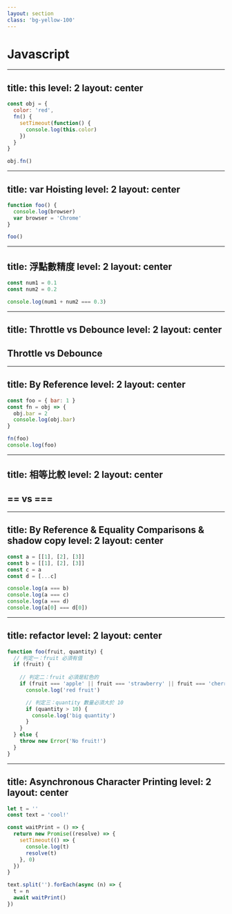 ```yaml
---
layout: section
class: 'bg-yellow-100'
---
```


# Javascript

---
title: this
level: 2
layout: center
---

```js {*|2|3-7|5,10|*}
const obj = {
  color: 'red',
  fn() {
    setTimeout(function() {
      console.log(this.color)
    })
  }
}

obj.fn()
```

<!-- 
## Q：請說明該程式的console執行結果為何？
Ans：undefined。
-->

---
title: var Hoisting
level: 2
layout: center
---

```js {*|2,6|*}
function foo() {
  console.log(browser)
  var browser = 'Chrome'
}

foo()
```

<!-- 
## Q：請說明該程式的console執行結果為何？
Ans：undefined。
-->

---
title: 浮點數精度
level: 2
layout: center
---

```js
const num1 = 0.1
const num2 = 0.2

console.log(num1 + num2 === 0.3)
```

<!-- 
## Q：請說明該程式的console執行結果為何？
Ans：false。
-->

---
title: Throttle vs Debounce
level: 2
layout: center
---

## **Throttle vs Debounce**

<!-- 
## Q：請說明函數防抖 (debounce) 和函數節流 (throttle) 分別是什麼？
Ans：
* 函數防抖是指當一個事件持續觸發時，延遲一段時間後才執行相應的處理函數。如果在這段時間內事件再次觸發，則重新計時，不執行處理函數。這可以防止在短時間內頻繁觸發的事件引起過多的處理操作。 簡而言之，函數防抖的目的是確保一段時間內只執行一次函數。
* 函數節流是指在一定時間內，不管事件觸發的次數有多少，只執行一次處理函數。不像函數防抖那樣等待一段時間再執行，函數節流在每個指定的時間間隔內確保最多執行一次。
-->

---
title: By Reference
level: 2
layout: center
---

```js {*|4,7-8|*}
const foo = { bar: 1 }
const fn = obj => {
  obj.bar = 2
  console.log(obj.bar)         
}

fn(foo)
console.log(foo)
```

<!-- 
## Q：請說明該程式的console執行結果為何？
Ans：fn(foo) 結果 2，console.log(foo) 結果為 {bar: 2}。
-->

---
title: 相等比較
level: 2
layout: center
---

## **== vs ===**

<!-- 
## Q：請說明在 JS 中 == 和 === 有何差異？
Ans：兩個等於（==）會對被判別的變數做轉換型別的動作（coercion又稱為implicit type conversion）。 對於 string、number 等基礎型別而言，不同型別間比較，== 會轉化成同一型別後的 "值" 是否相等。=== 時如果型別不同，其結果就是不相等。同型別比較，直接進行 "值" 比較。
-->

---
title: By Reference & Equality Comparisons & shadow copy
level: 2
layout: center
---

```js {*|1-4|6-9|*}
const a = [[1], [2], [3]]
const b = [[1], [2], [3]]
const c = a
const d = [...c]

console.log(a === b)
console.log(a === c)
console.log(a === d)
console.log(a[0] === d[0])
```

<!-- 
## Q：請說明該程式的console執行結果為何？
Ans：
- console.log(a === b) // false
- console.log(a === c) // true
- console.log(a === d) // false
- console.log(a[0] === d[0]) // true
-->

---
title: refactor
level: 2
layout: center
---

```js
function foo(fruit, quantity) {
  // 判定一：fruit 必須有值
  if (fruit) {
    
    // 判定二：fruit 必須是紅色的
    if (fruit === 'apple' || fruit === 'strawberry' || fruit === 'cherry' || fruit === 'cranberries') {
      console.log('red fruit')

      // 判定三：quantity 數量必須大於 10
      if (quantity > 10) {
        console.log('big quantity')
      }
    }
  } else {
    throw new Error('No fruit!')
  }
}
```

<!-- 
## Q：針對 coding style 如何改善巢狀條件語句與多重條件？
Ans：使用 return 盡早回傳，使用 includes 處理多重條件。
-->

---
title: Asynchronous Character Printing
level: 2
layout: center
---

```js
let t = ''
const text = 'cool!'

const waitPrint = () => {
  return new Promise((resolve) => {
    setTimeout(() => {
      console.log(t)
      resolve(t)
    }, 0)
  })
}

text.split('').forEach(async (n) => {
  t = n
  await waitPrint()
})
```

<!-- 
## Q：請問以上這段程式碼最後的執行結果為何？
Ans：打印出5個"!"

這個題目涉及了幾個重要的概念：

* 非同步處理（Asynchronous Processing）：JavaScript 是一種單線程的語言，當執行一段程式碼時，會逐行執行。但是，當需要處理一些需要時間的操作（例如網路請求、檔案讀取等），單純的同步處理方式會造成程式阻塞，因此使用非同步處理可以讓程式在等待時間內執行其他任務，待操作完成後再回來處理結果。
* Promise：Promise 是一個表示非同步操作完成或失敗的物件。它代表了一個值（通常是未來會發生的事件），讓我們可以將程式的行為包裝成一個 Promise 物件，並且可以透過 .then() 和 .catch() 方法來處理操作完成或失敗後的結果。
* async/await：async 函式是用來定義一個返回 Promise 物件的函式，而 await 運算子用來等待一個 Promise 物件解析，並返回解析後的值。async/await 讓非同步程式碼看起來更像同步程式碼，讓開發者更容易理解和編寫。

這個題目中，通過使用 setTimeout 模擬一個非同步操作，在每次迴圈中，將字串 text 分割為單個字元後，使用 async/await 來等待 waitPrint 函式的執行結果。然而，由於 forEach 方法不會等待 await 的 Promise 解析，導致 waitPrint 函式會在所有迴圈完成後才執行，因此只會印出最後一個字元。這強調了在處理非同步操作時，對於事件順序的理解和處理的重要性。
-->
